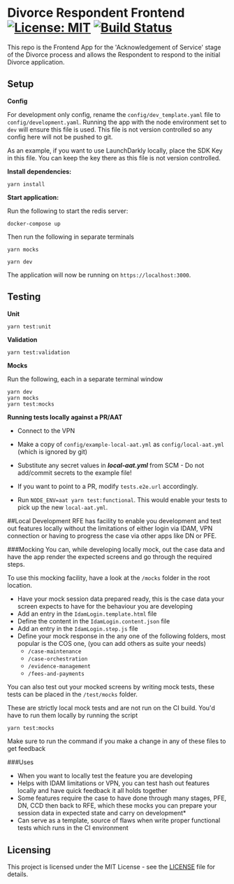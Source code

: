 # Divorce Respondent Frontend [![License: MIT](https://img.shields.io/github/license/hmcts/div-respondent-frontend)](https://opensource.org/licenses/MIT) [![Build Status](https://img.shields.io/github/checks-status/hmcts/div-respondent-frontend/master)](https://github.com/hmcts/div-respondent-frontend)

This repo is the Frontend App for the 'Acknowledgement of Service' stage of the Divorce process and allows the Respondent to respond to the initial Divorce application.

## Setup

**Config**

For development only config, rename the `config/dev_template.yaml` file to `config/development.yaml`. Running the app with the node environment set to `dev` will ensure this file is used.
This file is not version controlled so any config here will not be pushed to git.

As an example, if you want to use LaunchDarkly locally, place the SDK Key in this file. You can keep the key there as this file is not version controlled.

**Install dependencies:**

```
yarn install
```

**Start application:**


Run the following to start the redis server:

```
docker-compose up
```

Then run the following in separate terminals

```
yarn mocks
```

```
yarn dev
```

The application will now be running on ```https://localhost:3000```.

## Testing

**Unit**

```
yarn test:unit
```

**Validation**

```
yarn test:validation
```

**Mocks**

Run the following, each in a separate terminal window
```
yarn dev
yarn mocks
yarn test:mocks
```

**Running tests locally against a PR/AAT**

* Connect to the VPN

* Make a copy of `config/example-local-aat.yml` as `config/local-aat.yml` (which is ignored by git)

* Substitute any secret values in ***local-aat.yml*** from SCM - Do not add/commit secrets to the example file!

* If you want to point to a PR, modify `tests.e2e.url` accordingly.

* Run ```NODE_ENV=aat yarn test:functional```. This would enable your tests to pick up the new `local-aat.yml`.

##Local Development
RFE has facility to enable you development and test out features locally without the limitations of either login via IDAM,
VPN connection or having to progress the case via other apps like DN or PFE.

###Mocking
You can, while developing locally mock, out the case data and have the app render the expected screens
and go through the required steps.

To use this mocking facility, have a look at the `/mocks` folder in the root location.

* Have your mock session data prepared ready, this is the case data your screen expects to have for the
  behaviour you are developing
* Add an entry in the `IdamLogin.template.html` file
* Define the content in the `IdamLogin.content.json` file
* Add an entry in the `IdamLogin.step.js` file
* Define your mock response in the any one of the following folders, most popular is the COS one, (you can add others as suite your needs)
  * `/case-maintenance`
  * `/case-orchestration`
  * `/evidence-management`
  * `/fees-and-payments`

You can also test out your mocked screens by writing mock tests, these tests
can be placed in the `/test/mocks` folder.

These are strictly local mock tests and are not run on the CI build.
You'd have to run them locally by running the script

```cmd
yarn test:mocks
```
Make sure to run the command if you make a change in any of these files to get feedback


###Uses
* When you want to locally test the feature you are developing
* Helps with IDAM limitations or VPN, you can test hash out features locally and have quick feedback it all holds together
* Some features require the case to have done through many stages, PFE, DN, CCD then back to RFE, which these mocks you can prepare your session data in expected state and carry on development*
* Can serve as a template, source of flaws when write proper functional tests which runs in the CI environment


## Licensing
This project is licensed under the MIT License - see the [LICENSE](LICENSE) file for details.
